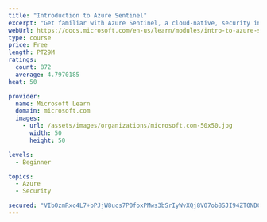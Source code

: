```yaml
---
title: "Introduction to Azure Sentinel"
excerpt: "Get familiar with Azure Sentinel, a cloud-native, security information and event management (SIEM) service."
webUrl: https://docs.microsoft.com/en-us/learn/modules/intro-to-azure-sentinel/
type: course
price: Free
length: PT29M
ratings:
  count: 872
  average: 4.7970185
heat: 50

provider:
  name: Microsoft Learn
  domain: microsoft.com
  images:
    - url: /assets/images/organizations/microsoft.com-50x50.jpg
      width: 50
      height: 50

levels:
  - Beginner

topics:
  - Azure
  - Security

secured: "VIbOzmRxc4L7+bPJjW8ucs7P0foxPMws3bSrIyWvXQj8V07ob8SJI94ZT0NDCmQLJxCYMAmou6VT6ngGGSGpIGtt5jr1+zG5PWjNO2vhQjQxzvpoLwFJU0pU5MzxorjXVcml45guIzDI8isRZEvijtBVcC6VVEBm4fLSdEXMbfVWkZUpalttbWfCdmUF1Qtoi/qgJWrPNLtw5hWAEeqtNILstG42SMCyTbTbXmS95AFgQEyiL6AhaYGBkUZ0Fk5tGzCcQ9xgxrZDnwUBf26RtWSUPG15gpY3VGjKG9xgKiHi9dj2iq8acPPBKJH0vknEgMOpwbOMwHpNLbRL1tr8p1CPpf8SWsLnFKQyogAtvcBYAbh1OYbTtUZdGc7jtaAuEYnDjPjiKtf01yZx26p2CP9Lf4Q95ljGG8KSxr/z9As=;SkMg6e/1hhzCR1PC4EX4JA=="
---
```


